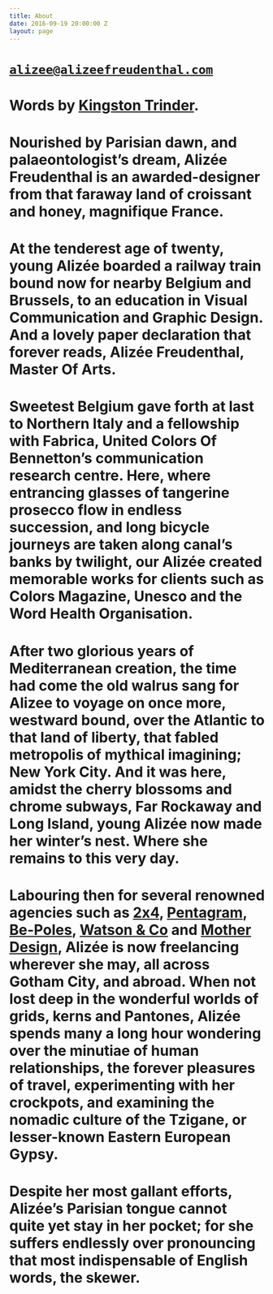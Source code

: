 ```yaml
---
title: About
date: 2016-09-19 20:00:00 Z
layout: page
---
```


# [`alizee@alizeefreudenthal.com`](mailto:alizee@alizeefreudenthal.com)

# Words by [Kingston Trinder](http://www.kingstontrinder.com/).

# Nourished by Parisian dawn, and palaeontologist’s dream,  Alizée Freudenthal is an awarded-designer from that faraway land of croissant and honey, magnifique France.

# At the tenderest age of twenty, young Alizée boarded a railway train bound now for nearby Belgium and Brussels, to an education in Visual Communication and Graphic Design. And a lovely paper declaration that forever reads, Alizée Freudenthal, Master Of Arts.    

# Sweetest Belgium gave forth at last to Northern Italy and a fellowship with Fabrica, United Colors Of Bennetton’s communication research centre. Here, where entrancing glasses of tangerine prosecco flow in endless succession, and long bicycle journeys are taken along canal’s banks by twilight, our Alizée created memorable works for clients such as Colors Magazine, Unesco and the Word Health Organisation. 

# After two glorious years of Mediterranean creation, the time had come the old walrus sang for Alizee to voyage on once more, westward bound, over the Atlantic to that land of liberty, that fabled metropolis of mythical imagining; New York City. And it was here, amidst the cherry blossoms and chrome subways, Far Rockaway and Long Island,  young  Alizée now made her winter’s nest. Where she remains to this very day.   

# Labouring then for several renowned agencies such as [2x4](http://2x4.org/), [Pentagram](http://www.pentagram.com/#/home), [Be-Poles](http://be-poles.com/en/), [Watson & Co](http://www.watsonnyc.com/) and [Mother Design](http://www.motherdesign.com/), Alizée is now freelancing wherever she may, all across Gotham City, and abroad. When not lost deep in the wonderful worlds of grids, kerns and Pantones, Alizée spends many a long hour wondering over the minutiae of human relationships, the forever pleasures of travel, experimenting with her crockpots, and examining the nomadic culture of the Tzigane, or lesser-known Eastern European Gypsy.
  
# Despite her most gallant efforts, Alizée’s Parisian tongue cannot quite yet stay in her pocket; for she suffers endlessly over pronouncing that most indispensable of English words, the skewer.
